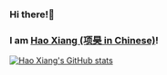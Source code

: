 ### Hi there!👋 

### I am [Hao Xiang (项昊 in Chinese)](https://xhwind.github.io/)!


[![Hao Xiang's GitHub stats](https://github-readme-stats.vercel.app/api?username=XHwind&theme=onedark&hide=stars)](https://github.com/anuraghazra/github-readme-stats)

<!--
**XHwind/XHwind** is a ✨ _special_ ✨ repository because its `README.md` (this file) appears on your GitHub profile.

Here are some ideas to get you started:

- 🔭 I’m currently working on ...
- 🌱 I’m currently learning ...
- 👯 I’m looking to collaborate on ...
- 🤔 I’m looking for help with ...
- 💬 Ask me about ...
- 📫 How to reach me: ...
- 😄 Pronouns: ...
- ⚡ Fun fact: ...
-->
